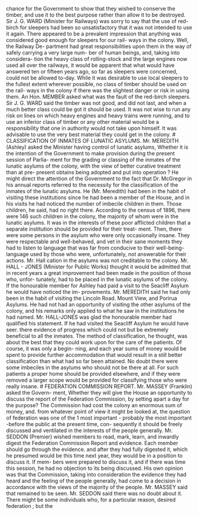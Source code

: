 chance for the Government to show that they wished to conserve the timber, and use it to the best purpose rather than allow it to be destroyed. Sir J. G. WARD (Minister for Railways) was sorry to say that the use of red-birch for sleepers had been so unsatisfactory that it was not intended to use it again. There appeared to be a prevalent impression that anything was considered good enough for sleepers for our rail- ways in the colony. Well, the Railway De- partment had great responsibilities upon them in the way of safely carrying a very large num- ber of human beings, and, taking into considera- tion the heavy class of rolling-stock and the large engines now used all over the railways, it would be apparent that what would have answered ten or fifteen years ago, so far as sleepers were concerned, could not be allowed to-day. While it was desirable to use local sleepers to the fullest extent wherever possible, no class of timber should be used on the rail- ways in the colony if there was the slightest danger or risk in using them. An Hon. MEMBER asked what was the fault of the red-birch sleepers. Sir J. G. WARD said the timber was not good, and did not last, and when a much better class could be got it should be used. It was not wise to run any risk on lines on which heavy engines and heavy trains were running, and to use an inferior class of timber or any other material would be a responsibility that one in authority would not take upon himself. It was advisable to use the very best material they could get in the colony. # CLASSIFICATION OF INMATES OF LUNATIC ASYLUMS. Mr. MEREDITH (Ashley) asked the Minister having control of lunatic asylums, Whether it is the intention of the Government to make provision during the present session of Parlia- ment for the grading or classing of the inmates of the lunatic asylums of the colony, with the view of better curative treatment than at pre- present obtains being adopted and put into operation ? He might direct the attention of the Government to the fact that Dr. McGregor in his annual reports referred to the necessity for the classification of the inmates of the lunatic asylums. He (Mr. Meredith) had been in the habit of visiting these institutions since he had been a member of the House, and in his visits he had noticed the number of imbecile children in them. Those children, he said, had no right there. According to the census of 1896, there were 146 such children in the colony, the majority of whom were in the lunatic asylums. It was in the interests of these poor afflicted children that a separate institution should be provided for their treat- ment. Then, there were some persons in the asylum who were only occasionally insane. They were respectable and well-behaved, and vet in their sane moments they had to listen to language that was far from conducive to their well-being-language used by those who were, unfortunately, not answerable for their actions. Mr. Hall cation in the asylums was not creditable to the colony. Mr. HALL - JONES (Minister for Public Works) thought it would be admitted that in recent years a great improvement had been made in the position of those who, unfor- tunately, had to be placed in the lunatic asylums of the colony. If the honourable member for Ashley had paid a visit to the Seacliff Asylum he would have noticed the im- provements. Mr. MEREDITH said he had only been in the habit of visiting the Lincoln Road. Mount View, and Porirua Asylums. He had not had an opportunity of visiting the other asylums of the colony, and his remarks only applied to what he saw in the institutions he had named. Mr. HALL-JONES was glad the honourable member had qualified his statement. If he had visited the Seacliff Asylum he would have seer. there evidence of progress which could not but be extremely beneficial to all the inmates. The method of classification, he thought, was about the best that they could work upon for the care of the patients. Of course, it was only a begin- ning, and each year sums of money would be spent to provide further accommodation that would result in a still better classification than what had so far been attained. No doubt there were some imbeciles in the asylums who should not be there at all. For such patients a proper home should be provided elsewhere, and if they were removed a larger scope would be provided for classifying those who were really insane. # FEDERATION COMMISSION REPORT. Mr. MASSEY (Franklin) asked the Govern- ment, Whether they will give the House an opportunity to discuss the report of the Federation Commission, by setting apart a day for the purpose? The Commission had cost the colony an enormous sum of money, and. from whatever point of view it might be looked at, the question of federation was one of the 1 most important - probably the most important -before the public at the present time, con- sequently it should be freely discussed and ventilated in the interests of the people generally. Mr. SEDDON (Premier) wished members to read, mark, learn, and inwardly digest the Federation Commission Report and evidence. Each member should go through the evidence. and after they had fully digested it, which he presumed would be this time next year, they would be in a position to discuss it. If mem- bers were prepared to discuss it, and if there was time this session, he had no objection to its being discussed. His own opinion was that the Commission, taking into consideration the evidence they had heard and the feeling of the people generally, had come to a decision in accordance with the views of the majority of the people. Mr. MASSEY said that remained to be seen. Mr. SEDDON said there was no doubt about it. There might be some individuals who, for a particular reason, desired federation ; but the 